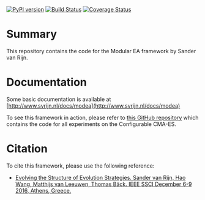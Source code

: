 [![PyPI version](https://badge.fury.io/py/ModEA.svg)](https://badge.fury.io/py/ModEA)
[![Build Status](https://travis-ci.org/sjvrijn/ModEA.svg?branch=master)](https://travis-ci.org/sjvrijn/ModEA)
[![Coverage Status](https://coveralls.io/repos/github/sjvrijn/ModEA/badge.svg?branch=master)](https://coveralls.io/github/sjvrijn/ModEA?branch=master)

# Summary #
This repository contains the code for the Modular EA framework by Sander van Rijn.

# Documentation #
Some basic documentation is available at [http://www.svrijn.nl/docs/modea](http://www.svrijn.nl/docs/modea)

To see this framework in action, please refer to [this GitHub repository](https://github.com/sjvrijn/ConfiguringCMAES) which contains the code for all experiments on the Configurable CMA-ES.


# Citation #
To cite this framework, please use the following reference:
* [Evolving the Structure of Evolution Strategies. Sander van Rijn, Hao Wang, Matthijs van Leeuwen, Thomas Bäck. IEEE SSCI December 6-9 2016, Athens, Greece.](https://ieeexplore.ieee.org/document/7850138)
